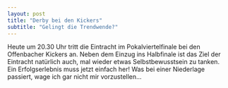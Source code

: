 ```yaml
---
layout: post
title: "Derby bei den Kickers"
subtitle: "Gelingt die Trendwende?"
---
```


Heute um 20.30 Uhr tritt die Eintracht im Pokalviertelfinale bei den Offenbacher Kickers an. Neben dem Einzug ins Halbfinale ist das Ziel der Eintracht natürlich auch, mal wieder etwas Selbstbewusstsein zu tanken. Ein Erfolgserlebnis muss jetzt einfach her! Was bei einer Niederlage passiert, wage ich gar nicht mir vorzustellen...


